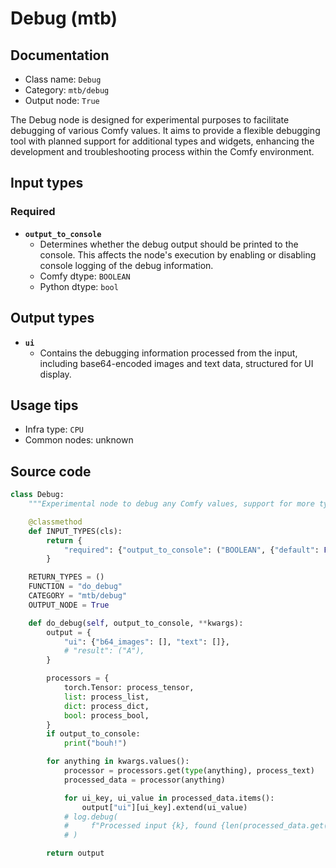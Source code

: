 # Debug (mtb)
## Documentation
- Class name: `Debug`
- Category: `mtb/debug`
- Output node: `True`

The Debug node is designed for experimental purposes to facilitate debugging of various Comfy values. It aims to provide a flexible debugging tool with planned support for additional types and widgets, enhancing the development and troubleshooting process within the Comfy environment.
## Input types
### Required
- **`output_to_console`**
    - Determines whether the debug output should be printed to the console. This affects the node's execution by enabling or disabling console logging of the debug information.
    - Comfy dtype: `BOOLEAN`
    - Python dtype: `bool`
## Output types
- **`ui`**
    - Contains the debugging information processed from the input, including base64-encoded images and text data, structured for UI display.
## Usage tips
- Infra type: `CPU`
- Common nodes: unknown


## Source code
```python
class Debug:
    """Experimental node to debug any Comfy values, support for more types and widgets is planned"""

    @classmethod
    def INPUT_TYPES(cls):
        return {
            "required": {"output_to_console": ("BOOLEAN", {"default": False})},
        }

    RETURN_TYPES = ()
    FUNCTION = "do_debug"
    CATEGORY = "mtb/debug"
    OUTPUT_NODE = True

    def do_debug(self, output_to_console, **kwargs):
        output = {
            "ui": {"b64_images": [], "text": []},
            # "result": ("A"),
        }

        processors = {
            torch.Tensor: process_tensor,
            list: process_list,
            dict: process_dict,
            bool: process_bool,
        }
        if output_to_console:
            print("bouh!")

        for anything in kwargs.values():
            processor = processors.get(type(anything), process_text)
            processed_data = processor(anything)

            for ui_key, ui_value in processed_data.items():
                output["ui"][ui_key].extend(ui_value)
            # log.debug(
            #     f"Processed input {k}, found {len(processed_data.get('b64_images', []))} images and {len(processed_data.get('text', []))} text items."
            # )

        return output

```
